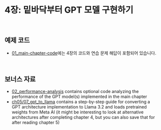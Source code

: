 # 4장: 밑바닥부터 GPT 모델 구현하기

&nbsp;
## 예제 코드

- [01_main-chapter-code](01_main-chapter-code)에는 4장의 코드와 연습 문제 해답이 포함되어 있습니다. 

&nbsp;
## 보너스 자료

- [02_performance-analysis](02_performance-analysis) contains optional code analyzing the performance of the GPT model(s) implemented in the main chapter
- [ch05/07_gpt_to_llama](../ch05/07_gpt_to_llama) contains a step-by-step guide for converting a GPT architecture implementation to Llama 3.2 and loads pretrained weights from Meta AI (it might be interesting to look at alternative architectures after completing chapter 4, but you can also save that for after reading chapter 5)

